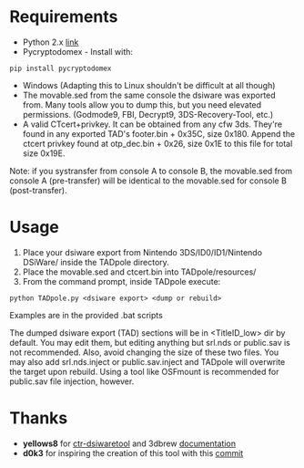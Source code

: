 # Requirements
* Python 2.x [link](https://www.python.org/downloads)
* Pycryptodomex -
Install with:
```
pip install pycryptodomex
```
* Windows (Adapting this to Linux shouldn't be difficult at all though)
* The movable.sed from the same console the dsiware was exported from.
Many tools allow you to dump this, but you need elevated permissions.
(Godmode9, FBI, Decrypt9, 3DS-Recovery-Tool, etc.)
* A valid CTcert+privkey. It can be obtained from any cfw 3ds. They're found in any exported TAD's footer.bin + 0x35C, size 0x180. 
Append the ctcert privkey found at otp_dec.bin + 0x26, size 0x1E to this file for total size 0x19E.

Note: if you systransfer from console A to console B, the movable.sed from
console A (pre-transfer) will be identical to the movable.sed for console B 
(post-transfer).
# Usage
1. Place your dsiware export from Nintendo 3DS/ID0/ID1/Nintendo DSiWare/
inside the TADpole directory.
2. Place the movable.sed and ctcert.bin into TADpole/resources/
3. From the command prompt, inside TADpole execute:
```
python TADpole.py <dsiware export> <dump or rebuild>
```
Examples are in the provided .bat scripts

The dumped dsiware export (TAD) sections will be in <TitleID_low> dir by default.
You may edit them, but editing anything but srl.nds or public.sav is not recommended.
Also, avoid changing the size of these two files. 
You may also add srl.nds.inject or public.sav.inject and TADpole will overwrite
the target upon rebuild. Using a tool like OSFmount is recommended for public.sav
file injection, however.
# Thanks
* **yellows8** for [ctr-dsiwaretool](https://github.com/yellows8/ctr-dsiwaretool) and 3dbrew [documentation](https://www.3dbrew.org/wiki/DSiWare_Exports)
* **d0k3** for inspiring the creation of this tool with this [commit](https://github.com/d0k3/GodMode9/commit/ec861a7bf7c162c605aea353c0b9cebe7fa80e71)

